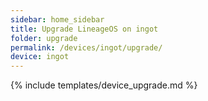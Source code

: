 ```yaml
---
sidebar: home_sidebar
title: Upgrade LineageOS on ingot
folder: upgrade
permalink: /devices/ingot/upgrade/
device: ingot
---
```

{% include templates/device_upgrade.md %}
